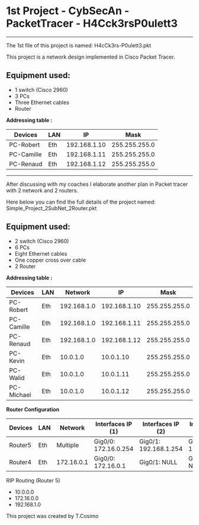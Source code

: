 # 1st Project  - CybSecAn - PacketTracer - H4Cck3rsP0ulett3
********************************************************

The 1st file of this project is named: H4cCk3rs-P0ulett3.pkt

This project is a network design implemented in Cisco Packet Tracer.

## Equipment used:

- 1 switch (Cisco 2960)
- 3 PCs 
- Three Ethernet cables
- Router

**Addressing table :**

| Devices | LAN | IP | Mask |
|---------|-----|----|------|
| PC-Robert | Eth | 192.168.1.10 | 255.255.255.0 | 
| PC-Camille | Eth | 192.168.1.11 | 255.255.255.0 |
| PC-Renaud | Eth | 192.168.1.12 | 255.255.255.0 |

******************************************************************************
After discussing with my coaches I elaborate another plan in Packet tracer with 2 network and 2 routers. 

Here below you can find the full details of the project named: Simple_Project_2SubNet_2Router.pkt

## Equipment used:

- 2 switch (Cisco 2960)
- 6 PCs 
- Eight Ethernet cables
- One copper cross over cable
- 2 Router 

**Addressing table :**

| Devices | LAN | Network | IP | Mask |
|---------|-----|---------|----|------|
| PC-Robert | Eth | 192.168.1.0 | 192.168.1.10 | 255.255.255.0 | 
| PC-Camille | Eth | 192.168.1.0 | 192.168.1.11 | 255.255.255.0 | 
| PC-Renaud | Eth | 192.168.1.0 | 192.168.1.12 | 255.255.255.0 | 
| PC-Kevin | Eth | 10.0.1.0 | 10.0.1.10 | 255.255.255.0 | 
| PC-Walid | Eth | 10.0.1.0 | 10.0.1.11 | 255.255.255.0 | 
| PC-Michael | Eth | 10.0.1.0 | 10.0.1.12 | 255.255.255.0 | 

**Router Configuration**

| Devices | LAN | Network | Interfaces IP (1) | Interfaces IP (2) | Interfaces IP (2) | Mask |
|---------|-----|---------|-------------------|-------------------|-------------------|------|
| Router5 | Eth | Multiple | Gig0/0: 172.16.0.254 |  Gig0/1: 192.168.1.254 | Gig0/2: 10.0.1.254 |255.255.255.0 | 
| Router4 | Eth | 172.16.0.1| Gig0/0: 172.16.0.1 |  Gig0/1: NULL | Gig0/2: NULL |255.255.255.0 | 

RIP Routing (Router 5)

- 10.0.0.0
- 172.16.0.0
- 192.168.1.0


This project was created by T.Cosimo

